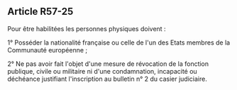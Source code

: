 Article R57-25
----
Pour être habilitées les personnes physiques doivent :

1° Posséder la nationalité française ou celle de l'un des Etats membres de la
Communauté européenne ;

2° Ne pas avoir fait l'objet d'une mesure de révocation de la fonction publique,
civile ou militaire ni d'une condamnation, incapacité ou déchéance justifiant
l'inscription au bulletin n° 2 du casier judiciaire.
